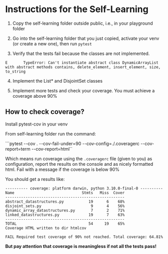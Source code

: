 # Instructions for the Self-Learning

1. Copy the self-learning folder outside public, i.e., in your playground folder

2. Go into the self-learning folder that you just copied, activate your venv (or create a new one), then run `pytest`

3. Verify that the tests fail because the classes are not implemented.

```E       TypeError: Can't instantiate abstract class DynamicArrayList with abstract methods contains, delete_element, insert_element, size, to_string```

4. Implement the List* and DisjointSet classes 

5. Implement more tests and check your coverage. You must achieve a coverage above 90%

## How to check coverage?

Install pytest-cov in your venv

From self-learning folder run the command:

```pytest --cov . --cov-fail-under=90 --cov-config=./.coveragerc --cov-report=term --cov-report=html``

Which means run coverage using the `.coveragerc` file (given to you) as configuration, report the results on the console and as nicely formatted html. Fail with a message if the coverage is below 90%

You should get a results like:
```
---------- coverage: platform darwin, python 3.10.0-final-0 ----------
Name                              Stmts   Miss  Cover
-----------------------------------------------------
abstract_datastructures.py           19      6    68%
disjoint_sets.py                      9      4    56%
dynamic_array_datastructures.py       7      2    71%
linked_datastructures.py             19      7    63%
-----------------------------------------------------
TOTAL                                54     19    65%
Coverage HTML written to dir htmlcov

FAIL Required test coverage of 90% not reached. Total coverage: 64.81%
```

**But pay attention that coverage is meaningless if not all the tests pass!**